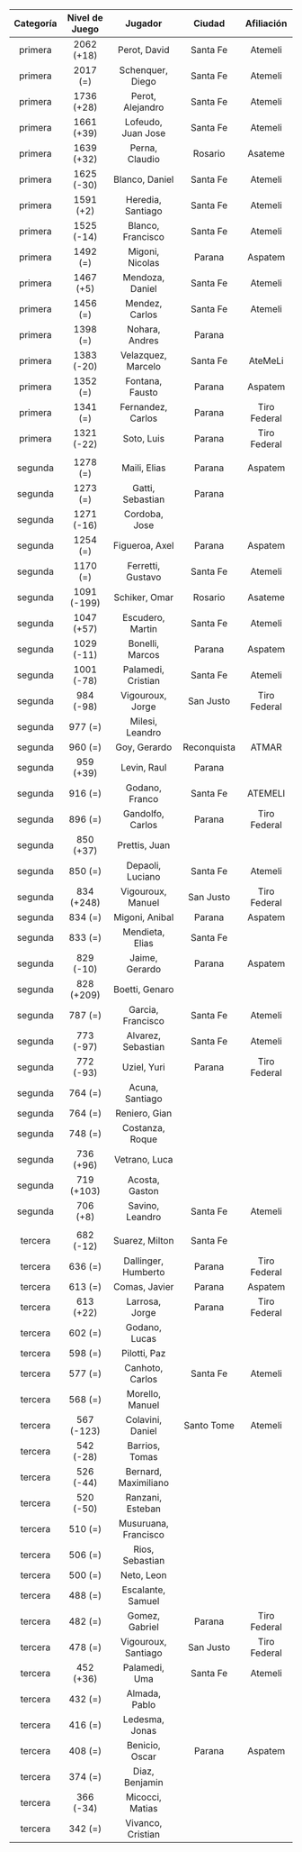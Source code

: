|  Categoría  |  Nivel de Juego  |       Jugador        |   Ciudad    |  Afiliación  |
|:-----------:|:----------------:|:--------------------:|:-----------:|:------------:|
|   primera   |    2062 (+18)    |     Perot, David     |  Santa Fe   |   Atemeli    |
|   primera   |     2017 (=)     |   Schenquer, Diego   |  Santa Fe   |   Atemeli    |
|   primera   |    1736 (+28)    |   Perot, Alejandro   |  Santa Fe   |   Atemeli    |
|   primera   |    1661 (+39)    |  Lofeudo, Juan Jose  |  Santa Fe   |   Atemeli    |
|   primera   |    1639 (+32)    |    Perna, Claudio    |   Rosario   |   Asateme    |
|   primera   |    1625 (-30)    |    Blanco, Daniel    |  Santa Fe   |   Atemeli    |
|   primera   |    1591 (+2)     |  Heredia, Santiago   |  Santa Fe   |   Atemeli    |
|   primera   |    1525 (-14)    |  Blanco, Francisco   |  Santa Fe   |   Atemeli    |
|   primera   |     1492 (=)     |   Migoni, Nicolas    |   Parana    |   Aspatem    |
|   primera   |    1467 (+5)     |   Mendoza, Daniel    |  Santa Fe   |   Atemeli    |
|   primera   |     1456 (=)     |    Mendez, Carlos    |  Santa Fe   |   Atemeli    |
|   primera   |     1398 (=)     |    Nohara, Andres    |   Parana    |              |
|   primera   |    1383 (-20)    |  Velazquez, Marcelo  |  Santa Fe   |   AteMeLi    |
|   primera   |     1352 (=)     |   Fontana, Fausto    |   Parana    |   Aspatem    |
|   primera   |     1341 (=)     |  Fernandez, Carlos   |   Parana    | Tiro Federal |
|   primera   |    1321 (-22)    |      Soto, Luis      |   Parana    | Tiro Federal |
|             |                  |                      |             |              |
|   segunda   |     1278 (=)     |     Maili, Elias     |   Parana    |   Aspatem    |
|   segunda   |     1273 (=)     |   Gatti, Sebastian   |   Parana    |              |
|   segunda   |    1271 (-16)    |    Cordoba, Jose     |             |              |
|   segunda   |     1254 (=)     |    Figueroa, Axel    |   Parana    |   Aspatem    |
|   segunda   |     1170 (=)     |  Ferretti, Gustavo   |  Santa Fe   |   Atemeli    |
|   segunda   |   1091 (-199)    |    Schiker, Omar     |   Rosario   |   Asateme    |
|   segunda   |    1047 (+57)    |   Escudero, Martin   |  Santa Fe   |   Atemeli    |
|   segunda   |    1029 (-11)    |   Bonelli, Marcos    |   Parana    |   Aspatem    |
|   segunda   |    1001 (-78)    |  Palamedi, Cristian  |  Santa Fe   |   Atemeli    |
|   segunda   |    984 (-98)     |   Vigouroux, Jorge   |  San Justo  | Tiro Federal |
|   segunda   |     977 (=)      |   Milesi, Leandro    |             |              |
|   segunda   |     960 (=)      |     Goy, Gerardo     | Reconquista |    ATMAR     |
|   segunda   |    959 (+39)     |     Levin, Raul      |   Parana    |              |
|   segunda   |     916 (=)      |    Godano, Franco    |  Santa Fe   |   ATEMELI    |
|   segunda   |     896 (=)      |   Gandolfo, Carlos   |   Parana    | Tiro Federal |
|   segunda   |    850 (+37)     |    Prettis, Juan     |             |              |
|   segunda   |     850 (=)      |   Depaoli, Luciano   |  Santa Fe   |   Atemeli    |
|   segunda   |    834 (+248)    |  Vigouroux, Manuel   |  San Justo  | Tiro Federal |
|   segunda   |     834 (=)      |    Migoni, Anibal    |   Parana    |   Aspatem    |
|   segunda   |     833 (=)      |   Mendieta, Elias    |  Santa Fe   |              |
|   segunda   |    829 (-10)     |    Jaime, Gerardo    |   Parana    |   Aspatem    |
|   segunda   |    828 (+209)    |    Boetti, Genaro    |             |              |
|   segunda   |     787 (=)      |  Garcia, Francisco   |  Santa Fe   |   Atemeli    |
|   segunda   |    773 (-97)     |  Alvarez, Sebastian  |  Santa Fe   |   Atemeli    |
|   segunda   |    772 (-93)     |     Uziel, Yuri      |   Parana    | Tiro Federal |
|   segunda   |     764 (=)      |   Acuna, Santiago    |             |              |
|   segunda   |     764 (=)      |    Reniero, Gian     |             |              |
|   segunda   |     748 (=)      |   Costanza, Roque    |             |              |
|   segunda   |    736 (+96)     |    Vetrano, Luca     |             |              |
|   segunda   |    719 (+103)    |    Acosta, Gaston    |             |              |
|   segunda   |     706 (+8)     |   Savino, Leandro    |  Santa Fe   |   Atemeli    |
|             |                  |                      |             |              |
|   tercera   |    682 (-12)     |    Suarez, Milton    |  Santa Fe   |              |
|   tercera   |     636 (=)      | Dallinger, Humberto  |   Parana    | Tiro Federal |
|   tercera   |     613 (=)      |    Comas, Javier     |   Parana    |   Aspatem    |
|   tercera   |    613 (+22)     |    Larrosa, Jorge    |   Parana    | Tiro Federal |
|   tercera   |     602 (=)      |    Godano, Lucas     |             |              |
|   tercera   |     598 (=)      |     Pilotti, Paz     |             |              |
|   tercera   |     577 (=)      |   Canhoto, Carlos    |  Santa Fe   |   Atemeli    |
|   tercera   |     568 (=)      |   Morello, Manuel    |             |              |
|   tercera   |    567 (-123)    |   Colavini, Daniel   | Santo Tome  |   Atemeli    |
|   tercera   |    542 (-28)     |    Barrios, Tomas    |             |              |
|   tercera   |    526 (-44)     | Bernard, Maximiliano |             |              |
|   tercera   |    520 (-50)     |   Ranzani, Esteban   |             |              |
|   tercera   |     510 (=)      | Musuruana, Francisco |             |              |
|   tercera   |     506 (=)      |   Rios, Sebastian    |             |              |
|   tercera   |     500 (=)      |      Neto, Leon      |             |              |
|   tercera   |     488 (=)      |  Escalante, Samuel   |             |              |
|   tercera   |     482 (=)      |    Gomez, Gabriel    |   Parana    | Tiro Federal |
|   tercera   |     478 (=)      | Vigouroux, Santiago  |  San Justo  | Tiro Federal |
|   tercera   |    452 (+36)     |    Palamedi, Uma     |  Santa Fe   |   Atemeli    |
|   tercera   |     432 (=)      |    Almada, Pablo     |             |              |
|   tercera   |     416 (=)      |    Ledesma, Jonas    |             |              |
|   tercera   |     408 (=)      |    Benicio, Oscar    |   Parana    |   Aspatem    |
|   tercera   |     374 (=)      |    Diaz, Benjamin    |             |              |
|   tercera   |    366 (-34)     |   Micocci, Matias    |             |              |
|   tercera   |     342 (=)      |  Vivanco, Cristian   |             |              |